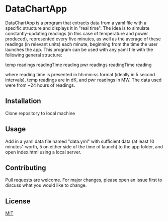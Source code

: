 # DataChartApp

DataChartApp is a program that extracts data from a yaml file with a specific structure and displays it in "real time". The idea is to simulate constantly-updating readings (in this case of temperature and power produced), represented every five minutes, as well as the average of these readings (in relevant units) each minute, beginning from the time the user launches the app. This program can be used with any yaml file with the following general structure: 

temp
    readings
        readingTime
        reading
pwr
    readings
        readingTime
        reading

where reading time is presented in hh:mm:ss format (ideally in 5 second intervals), temp readings are in dK, and pwr readings in MW. The data used were from ~24 hours of readings.

## Installation

Clone repository to local machine

## Usage
Add in a yaml data file named "data.yml" with sufficient data (at least 10 minutes'-worth, 5 on either side of the time of launch) to the app folder, and open index.html using a local server.

## Contributing
Pull requests are welcome. For major changes, please open an issue first to discuss what you would like to change.

## License
[MIT](https://choosealicense.com/licenses/mit/)